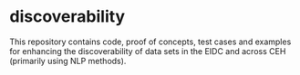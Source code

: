 # discoverability
This repository contains code, proof of concepts, test cases and examples for enhancing the discoverability of data sets in the EIDC and across CEH (primarily using NLP methods).
